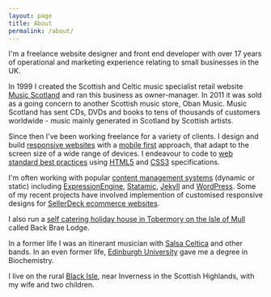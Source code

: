 ```yaml
---
layout: page
title: About
permalink: /about/
---
```


I'm a freelance website designer and front end developer with over 17 years of operational and marketing experience relating to small businesses in the UK.

In 1999 I created the Scottish and Celtic music specialist retail website [Music Scotland](http://www.musicscotland.com/) and ran this business as owner-manager. In 2011 it was sold as a going concern to another Scottish music store, Oban Music. Music Scotland has sent CDs, DVDs and books to tens of thousands of customers worldwide - music mainly generated in Scotland by Scottish artists.

Since then I've been working freelance for a variety of clients. I design and build [responsive websites](https://en.wikipedia.org/wiki/Responsive_web_design) with a [mobile first](http://www.lukew.com/resources/mobile_first.asp) approach, that adapt to the screen size of a wide range of devices. I endeavour to code to [web standard best practices](http://en.wikipedia.org/wiki/Web_standards) using [HTML5](http://en.wikipedia.org/wiki/HTML5) and [CSS3](http://en.wikipedia.org/wiki/CSS) specifications.

I'm often working with popular [content management systems](http://en.wikipedia.org/wiki/Web_content_management_system) (dynamic or static) including [ExpressionEngine](http://ellislab.com/expressionengine), [Statamic](http://www.statamic.com), [Jekyll](http://jekyllrb.com/) and [WordPress](http://wordpress.org/). Some of my recent projects have involved implemention of customised responsive designs for [SellerDeck ecommerce websites](http://www.sellerdeck.co.uk/index.php/ecommerce-software/category/sellerdeck-desktop).

I also run a [self catering holiday house in Tobermory on the Isle of Mull](http://mull.co) called Back Brae Lodge. 

In a former life I was an itinerant musician with [Salsa Celtica](http://salsaceltica.com) and other bands. In an even former life, [Edinburgh University](http://www.ed.ac.uk/) gave me a degree in Biochemistry.

I live on the rural [Black Isle](http://www.black-isle.info/), near Inverness in the Scottish Highlands, with my wife and two children.
